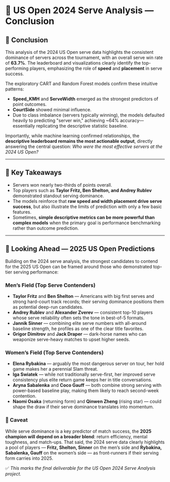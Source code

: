 # 🎾 US Open 2024 Serve Analysis — Conclusion

## 📌 Conclusion

This analysis of the 2024 US Open serve data highlights the consistent dominance of servers across the tournament, with an overall serve win rate of **63.7%**. The leaderboard and visualizations clearly identify the top-performing players, emphasizing the role of **speed** and **placement** in serve success.  

The exploratory CART and Random Forest models confirm these intuitive patterns:  
- **Speed_KMH** and **ServeWidth** emerged as the strongest predictors of point outcomes.  
- **CourtSide** showed minimal influence.  
- Due to class imbalance (servers typically winning), the models defaulted heavily to predicting "server win," achieving ~64% accuracy—essentially replicating the descriptive statistic baseline.  

Importantly, while machine learning confirmed relationships, the **descriptive leaderboard remains the most actionable output**, directly answering the central question: *Who were the most effective servers at the 2024 US Open?*  

---

## 🔑 Key Takeaways
- Servers won nearly two-thirds of points overall.  
- Top players such as **Taylor Fritz, Ben Shelton, and Andrey Rublev** demonstrated standout serving dominance.  
- The models reinforce that **raw speed and width placement drive serve success**, but also illustrate the limits of prediction with only a few basic features.  
- Sometimes, **simple descriptive metrics can be more powerful than complex models** when the primary goal is performance benchmarking rather than outcome prediction.  

---

## 🎾 Looking Ahead — 2025 US Open Predictions

Building on the 2024 serve analysis, the strongest candidates to contend for the 2025 US Open can be framed around those who demonstrated top-tier serving performance:

### Men’s Field (Top Serve Contenders)
- **Taylor Fritz** and **Ben Shelton** — Americans with big first serves and strong hard-court track records; their serving dominance positions them as potential deep-run candidates.  
- **Andrey Rublev** and **Alexander Zverev** — consistent top-10 players whose serve reliability often sets the tone in best-of-5 formats.  
- **Jannik Sinner** — combining elite serve numbers with all-around baseline strength, he profiles as one of the clear title favorites.  
- **Grigor Dimitrov** and **Jack Draper** — dark-horse names who can weaponize serve-heavy matches to upset higher seeds.

### Women’s Field (Top Serve Contenders)
- **Elena Rybakina** — arguably the most dangerous server on tour, her hold game makes her a perennial Slam threat.  
- **Iga Swiatek** — while not traditionally serve-first, her improved serve consistency plus elite return game keeps her in title conversations.  
- **Aryna Sabalenka** and **Coco Gauff** — both combine strong serving with power-based baseline play, making them likely to reach second-week contention.  
- **Naomi Osaka** (returning form) and **Qinwen Zheng** (rising star) — could shape the draw if their serve dominance translates into momentum.

### 📝 Caveat
While serve dominance is a key predictor of match success, the **2025 champion will depend on a broader blend**: return efficiency, mental toughness, and match-ups. That said, the 2024 serve data clearly highlights a pool of players — **Fritz, Shelton, Sinner** on the men’s side and **Rybakina, Sabalenka, Gauff** on the women’s side — as front-runners if their serving form carries into 2025.

✅ *This marks the final deliverable for the US Open 2024 Serve Analysis project.*
